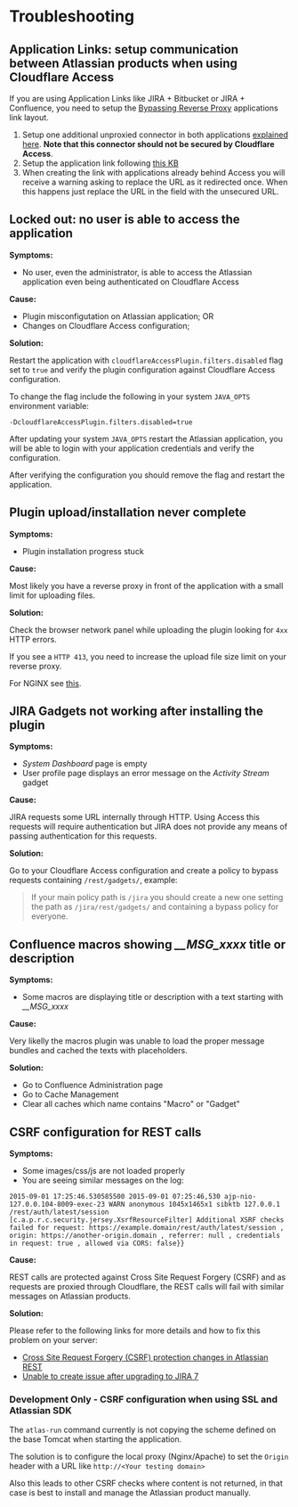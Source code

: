 # Troubleshooting

## Application Links: setup communication between Atlassian products when using Cloudflare Access

If you are using Application Links like JIRA + Bitbucket or JIRA + Confluence, you need to setup the [Bypassing Reverse Proxy](https://confluence.atlassian.com/kb/common-application-link-layouts-718835602.html) applications link layout.

1. Setup one additional unproxied connector in both applications [explained here](https://confluence.atlassian.com/kb/how-to-bypass-a-reverse-proxy-or-ssl-in-application-links-719095724.html). **Note that this connector should not be secured by Cloudflare Access**.
1. Setup the application link following [this KB](https://confluence.atlassian.com/kb/how-to-create-an-unproxied-application-link-719095740.html)
1. When creating the link with applications already behind Access you will receive a warning asking to replace the URL as it redirected once. When this happens just replace the URL in the field with the unsecured URL.

## Locked out: no user is able to access the application

**Symptoms:**

- No user, even the administrator, is able to access the Atlassian application even being authenticated on Cloudflare Access

**Cause:**

- Plugin misconfigutation on Atlassian application; OR
- Changes on Cloudflare Access configuration;

**Solution:**

Restart the application with `cloudflareAccessPlugin.filters.disabled` flag set to `true` and verify the plugin configuration against Cloudflare Access configuration.

To change the flag include the following in your system `JAVA_OPTS` environment variable:

```
-DcloudflareAccessPlugin.filters.disabled=true
```
After updating your system `JAVA_OPTS` restart the Atlassian application, you will be able to login with your application credentials and verify the configuration.

After verifying the configuration you should remove the flag and restart the application.

## Plugin upload/installation never complete

**Symptoms:**

- Plugin installation progress stuck

**Cause:**

Most likely you have a reverse proxy in front of the application with a small limit for
uploading files.

**Solution:**

Check the browser network panel while uploading the plugin looking for `4xx` HTTP errors.

If you see a `HTTP 413`, you need to increase the upload file size limit on your reverse proxy.

For NGINX see [this](https://www.cyberciti.biz/faq/linux-unix-bsd-nginx-413-request-entity-too-large/).

## JIRA Gadgets not working after installing the plugin

**Symptoms:**

- *System Dashboard* page is empty
- User profile page displays an error message on the *Activity Stream* gadget

**Cause:**

JIRA requests some URL internally through HTTP. Using Access this requests will require authentication but JIRA does not provide any means of passing authentication for this requests.

**Solution:**

Go to your Cloudflare Access configuration and create a policy to bypass requests containing `/rest/gadgets/`, example:

> If your main policy path is `/jira` you should create a new one setting the path as `/jira/rest/gadgets/` and containing a bypass policy for everyone.

## Confluence macros showing *__MSG_xxxx* title or description

**Symptoms:**

- Some macros are displaying title or description with a text starting with *__MSG_xxxx*

**Cause:**

Very likelly the macros plugin was unable to load the proper message bundles and cached the texts with placeholders.

**Solution:**

- Go to Confluence Administration page
- Go to Cache Management
- Clear all caches which name contains "Macro" or "Gadget"

## CSRF configuration for REST calls

**Symptoms:**

- Some images/css/js are not loaded properly
- You are seeing similar messages on the log:

```
2015-09-01 17:25:46.530585500 2015-09-01 07:25:46,530 ajp-nio-127.0.0.104-8009-exec-23 WARN anonymous 1045x1465x1 sibktb 127.0.0.1 /rest/auth/latest/session [c.a.p.r.c.security.jersey.XsrfResourceFilter] Additional XSRF checks failed for request: https://example.domain/rest/auth/latest/session , origin: https://another-origin.domain , referrer: null , credentials in request: true , allowed via CORS: false}}
```
**Cause:**

REST calls are protected against Cross Site Request Forgery (CSRF) and as requests are proxied through Cloudflare, the REST calls will fail with similar messages on Atlassian products.

**Solution:**

Please refer to the following links for more details and how to fix this problem on your server:

- [Cross Site Request Forgery (CSRF) protection changes in Atlassian REST](https://confluence.atlassian.com/kb/cross-site-request-forgery-csrf-protection-changes-in-atlassian-rest-779294918.html)
- [Unable to create issue after upgrading to JIRA 7](https://confluence.atlassian.com/jirakb/unable-to-create-issue-after-upgrading-to-jira-7-815588418.html)

### Development Only - CSRF configuration when using SSL and Atlassian SDK

The `atlas-run` command currently is not copying the scheme defined on the base Tomcat when starting the application.

The solution is to configure the local proxy (Nginx/Apache) to set the `Origin` header with a URL like `http://<Your testing domain>`

Also this leads to other CSRF checks where content is not returned, in that case is best to install and manage the Atlassian product manually.
